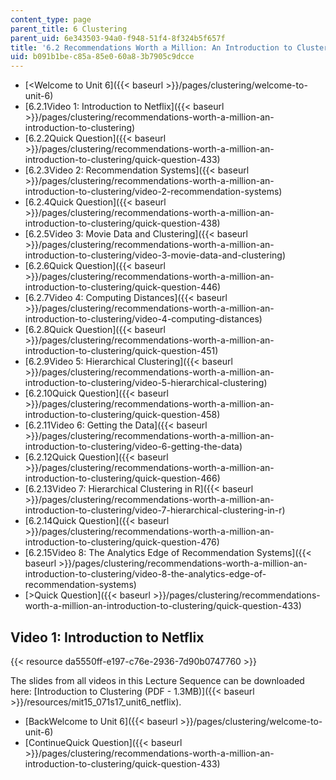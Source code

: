 ```yaml
---
content_type: page
parent_title: 6 Clustering
parent_uid: 6e343503-94a0-f948-51f4-8f324b5f657f
title: '6.2 Recommendations Worth a Million: An Introduction to Clustering '
uid: b091b1be-c85a-85e0-60a8-3b7905c9dcce
---
```


*   [\<Welcome to Unit 6]({{< baseurl >}}/pages/clustering/welcome-to-unit-6)
*   [6.2.1Video 1: Introduction to Netflix]({{< baseurl >}}/pages/clustering/recommendations-worth-a-million-an-introduction-to-clustering)
*   [6.2.2Quick Question]({{< baseurl >}}/pages/clustering/recommendations-worth-a-million-an-introduction-to-clustering/quick-question-433)
*   [6.2.3Video 2: Recommendation Systems]({{< baseurl >}}/pages/clustering/recommendations-worth-a-million-an-introduction-to-clustering/video-2-recommendation-systems)
*   [6.2.4Quick Question]({{< baseurl >}}/pages/clustering/recommendations-worth-a-million-an-introduction-to-clustering/quick-question-438)
*   [6.2.5Video 3: Movie Data and Clustering]({{< baseurl >}}/pages/clustering/recommendations-worth-a-million-an-introduction-to-clustering/video-3-movie-data-and-clustering)
*   [6.2.6Quick Question]({{< baseurl >}}/pages/clustering/recommendations-worth-a-million-an-introduction-to-clustering/quick-question-446)
*   [6.2.7Video 4: Computing Distances]({{< baseurl >}}/pages/clustering/recommendations-worth-a-million-an-introduction-to-clustering/video-4-computing-distances)
*   [6.2.8Quick Question]({{< baseurl >}}/pages/clustering/recommendations-worth-a-million-an-introduction-to-clustering/quick-question-451)
*   [6.2.9Video 5: Hierarchical Clustering]({{< baseurl >}}/pages/clustering/recommendations-worth-a-million-an-introduction-to-clustering/video-5-hierarchical-clustering)
*   [6.2.10Quick Question]({{< baseurl >}}/pages/clustering/recommendations-worth-a-million-an-introduction-to-clustering/quick-question-458)
*   [6.2.11Video 6: Getting the Data]({{< baseurl >}}/pages/clustering/recommendations-worth-a-million-an-introduction-to-clustering/video-6-getting-the-data)
*   [6.2.12Quick Question]({{< baseurl >}}/pages/clustering/recommendations-worth-a-million-an-introduction-to-clustering/quick-question-466)
*   [6.2.13Video 7: Hierarchical Clustering in R]({{< baseurl >}}/pages/clustering/recommendations-worth-a-million-an-introduction-to-clustering/video-7-hierarchical-clustering-in-r)
*   [6.2.14Quick Question]({{< baseurl >}}/pages/clustering/recommendations-worth-a-million-an-introduction-to-clustering/quick-question-476)
*   [6.2.15Video 8: The Analytics Edge of Recommendation Systems]({{< baseurl >}}/pages/clustering/recommendations-worth-a-million-an-introduction-to-clustering/video-8-the-analytics-edge-of-recommendation-systems)
*   [\>Quick Question]({{< baseurl >}}/pages/clustering/recommendations-worth-a-million-an-introduction-to-clustering/quick-question-433)

Video 1: Introduction to Netflix
--------------------------------

{{< resource da5550ff-e197-c76e-2936-7d90b0747760 >}}

The slides from all videos in this Lecture Sequence can be downloaded here: [Introduction to Clustering (PDF - 1.3MB)]({{< baseurl >}}/resources/mit15_071s17_unit6_netflix).

*   [BackWelcome to Unit 6]({{< baseurl >}}/pages/clustering/welcome-to-unit-6)
*   [ContinueQuick Question]({{< baseurl >}}/pages/clustering/recommendations-worth-a-million-an-introduction-to-clustering/quick-question-433)